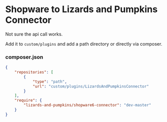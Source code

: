 # Shopware to Lizards and Pumpkins Connector

Not sure the api call works.

Add it to `custom/plugins` and add a path directory or directly via composer.

### composer.json

```json
{
    "repositories": [
        {
            "type": "path",
            "url": "custom/plugins/LizardsAndPumpkinsConnector"
        }
    ],
    "require": {
        "lizards-and-pumpkins/shopware6-connector": "dev-master"
    }
}

```
